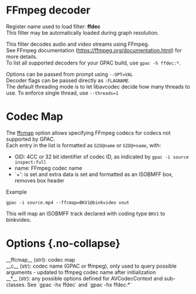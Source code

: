 <!-- automatically generated - do not edit, patch gpac/applications/gpac/gpac.c -->

# FFmpeg decoder  
  
Register name used to load filter: __ffdec__  
This filter may be automatically loaded during graph resolution.  
  
This filter decodes audio and video streams using FFmpeg.  
See FFmpeg documentation (https://ffmpeg.org/documentation.html) for more details.  
To list all supported decoders for your GPAC build, use `gpac -h ffdec:*`.  
  
Options can be passed from prompt using `--OPT=VAL`  
Decoder flags can be passed directly as `:FLAGNAME`.  
The default threading mode is to let libavcodec decide how many threads to use. To enforce single thread, use `--threads=1`  
  
# Codec Map  
  
The [ffcmap](#ffcmap) option allows specifying FFmpeg codecs for codecs not supported by GPAC.  
Each entry in the list is formatted as `GID@name` or `GID@+name`, with:  

- GID: 4CC or 32 bit identifier of codec ID, as indicated by `gpac -i source inspect:full`  
- name: FFmpeg codec name  
- `+': is set and extra data is set and formatted as an ISOBMFF box, removes box header  

  
Example
```
gpac -i source.mp4 --ffcmap=BKV1@binkvideo vout
```
  
This will map an ISOBMFF track declared with coding type `BKV1` to binkvideo.  
  

# Options  {.no-collapse}  
  
<div markdown class="option">  
<a id="ffcmap" data-level="basic">__ffcmap__</a> (strl): codec map  
</div>  
<div markdown class="option">  
<a id="c">__c__</a> (str):     codec name (GPAC or ffmpeg), only used to query possible arguments - updated to ffmpeg codec name after initialization  
</div>  
<div markdown class="option">  
<a id="*" data-level="basic">__*__</a> (str): any possible options defined for AVCodecContext and sub-classes. See `gpac -hx ffdec` and `gpac -hx ffdec:*`  
</div>  
  
